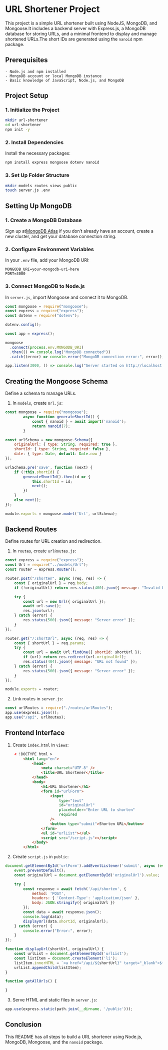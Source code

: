 # URL Shortener Project

This project is a simple URL shortener built using NodeJS, MongoDB, and Mongoose.It includes a backend server with Express.js, a MongoDB database for storing URLs, and a minimal frontend to display and manage shortened URLs.The short IDs are generated using the `nanoid` npm package.

## Prerequisites

    - Node.js and npm installed
    - MongoDB account or local MongoDB instance
    - Basic knowledge of JavaScript, Node.js, and MongoDB

## Project Setup

### 1. Initialize the Project

```bash
mkdir url-shortener
cd url-shortener
npm init -y
```

### 2. Install Dependencies

Install the necessary packages:

```bash
npm install express mongoose dotenv nanoid
```

### 3. Set Up Folder Structure

```bash
mkdir models routes views public
touch server.js .env
```

## Setting Up MongoDB

### 1. Create a MongoDB Database

Sign up at[MongoDB Atlas](https://www.mongodb.com/) if you don’t already have an account, create a new cluster, and get your database connection string.

### 2. Configure Environment Variables

In your `.env` file, add your MongoDB URI:

```plaintext
MONGODB_URI=your-mongodb-uri-here
PORT=3000
```

### 3. Connect MongoDB to Node.js

In `server.js`, import Mongoose and connect it to MongoDB.

```javascript
const mongoose = require("mongoose");
const express = require("express");
const dotenv = require("dotenv");

dotenv.config();

const app = express();

mongoose
  .connect(process.env.MONGODB_URI)
  .then(() => console.log("MongoDB connected"))
  .catch((error) => console.error("MongoDB connection error:", error));

app.listen(3000, () => console.log("Server started on http://localhost:3000"));
```

## Creating the Mongoose Schema

Define a schema to manage URLs.

1. In `models`, create `Url.js`:

```javascript
const mongoose = require("mongoose");
        async function generateShortId() {
            const { nanoid } = await import('nanoid');
            return nanoid(7);
        }

const urlSchema = new mongoose.Schema({
    originalUrl: { type: String, required: true },
    shortId: { type: String, required: false },
    date: { type: Date, default: Date.now }
});

urlSchema.pre('save', function (next) {
    if (!this.shortId) {
        generateShortId().then(id => {
            this.shortId = id;
            next();
        })
    }
    else next();
});

module.exports = mongoose.model('Url', urlSchema); 
```

## Backend Routes

Define routes for URL creation and redirection.

1. In `routes`, create `urlRoutes.js`:

```javascript
const express = require("express");
const Url = require("../models/Url");
const router = express.Router();

router.post("/shorten", async (req, res) => {
    const { originalUrl } = req.body;
    if (!originalUrl) return res.status(400).json({ message: "Invalid URL" });

    try {
        const url = new Url({ originalUrl });
        await url.save();
        res.json(url);
    } catch (error) {
        res.status(500).json({ message: "Server error" });
    }
});

router.get("/:shortUrl", async (req, res) => {
    const { shortUrl } = req.params;
    try {
        const url = await Url.findOne({ shortId: shortUrl });
        if (url) return res.redirect(url.originalUrl);
        res.status(404).json({ message: "URL not found" });
    } catch (error) {
        res.status(500).json({ message: "Server error" });
    }
});

module.exports = router;
```

2. Link routes in `server.js`:

```javascript
const urlRoutes = require("./routes/urlRoutes");
app.use(express.json());
app.use("/api", urlRoutes);
```

## Frontend Interface

1. Create `index.html` in `views`:

```html
    < !DOCTYPE html >
        <html lang="en">
            <head>
                <meta charset="UTF-8" />
                <title>URL Shortener</title>
            </head>
            <body>
                <h1>URL Shortener</h1>
                <form id="urlForm">
                    <input
                        type="text"
                        id="originalUrl"
                        placeholder="Enter URL to shorten"
                        required
                    />
                    <button type="submit">Shorten URL</button>
                </form>
                <ul id="urlList"></ul>
                <script src="/script.js"></script>
            </body>
        </html>
```

2. Create `script.js` in `public`:
```javascript
document.getElementById('urlForm').addEventListener('submit', async (event) => {
    event.preventDefault();
    const originalUrl = document.getElementById('originalUrl').value;

    try {
        const response = await fetch('/api/shorten', {
            method: 'POST',
            headers: { 'Content-Type': 'application/json' },
            body: JSON.stringify({ originalUrl })
        });
        const data = await response.json();
        console.log(data);
        displayUrl(data.shortId, originalUrl);
    } catch (error) {
        console.error("Error:", error);
    }
});

function displayUrl(shortUrl, originalUrl) {
    const urlList = document.getElementById('urlList');
    const listItem = document.createElement('li');
    listItem.innerHTML = `<a href="/api/${shortUrl}" target="_blank">${shortUrl}</a> - ${originalUrl}`;
    urlList.appendChild(listItem);
}

function getAllUrls() {

}
```

3. Serve HTML and static files in `server.js`:

```javascript
app.use(express.static(path.join(__dirname, '/public')));
```

## Conclusion

This README has all steps to build a URL shortener using Node.js, MongoDB, Mongoose, and the `nanoid` package.